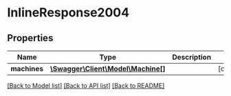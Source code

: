 # InlineResponse2004

## Properties
Name | Type | Description | Notes
------------ | ------------- | ------------- | -------------
**machines** | [**\Swagger\Client\Model\Machine[]**](Machine.md) |  | [optional] 

[[Back to Model list]](../README.md#documentation-for-models) [[Back to API list]](../README.md#documentation-for-api-endpoints) [[Back to README]](../README.md)



